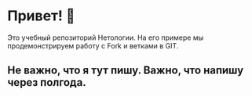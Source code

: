 # Привет! 👋

Это учебный репозиторий Нетологии. На его примере мы продемонстрируем работу с Fork и ветками в GIT. 
## Не важно, что я тут пишу. Важно, что напишу через полгода. 

